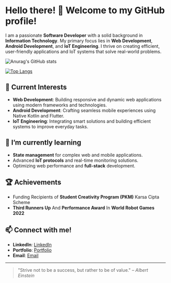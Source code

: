 # Hello there! 👋 Welcome to my GitHub profile!

I am a passionate **Software Developer** with a solid background in **Information Technology**. My primary focus lies in **Web Development**, **Android Development**, and **IoT Engineering**. I thrive on creating efficient, user-friendly applications and IoT systems that solve real-world problems.

![Anurag's GitHub stats](https://github-readme-stats.vercel.app/api?username=rinoindraw&show_icons=true&theme=synthwave)

[![Top Langs](https://github-readme-stats.vercel.app/api/top-langs/?username=rinoindraw&layout=donut-vertical&show_icons=true&theme=synthwave)](https://github.com/anuraghazra/github-readme-stats)

## 🔭 Current Interests
- **Web Development**: Building responsive and dynamic web applications using modern frameworks and technologies.
- **Android Development**: Crafting seamless mobile experiences using Native Kotlin and Flutter.
- **IoT Engineering**: Integrating smart solutions and building efficient systems to improve everyday tasks.

## 🌱 I’m currently learning
- **State management** for complex web and mobile applications.
- Advanced **IoT protocols** and real-time monitoring solutions.
- Optimizing web performance and **full-stack** development.

## 🏆 Achievements
- Funding Recipients of **Student Creativity Program (PKM)** Karsa Cipta Scheme
- **Third Runners Up** And **Performance Award** In **World Robot Games 2022**

## 📫 Connect with me!
- **LinkedIn**: [LinkedIn](https://www.linkedin.com/in/rino-indra-wicaksono-43582b235/)
- **Portfolio**: [Portfolio](https://rinoprofile.netlify.app/)
- **Email**: [Email](mailto:your.email@rinoindra75@gmail.com)

---

> "Strive not to be a success, but rather to be of value." – *Albert Einstein*
